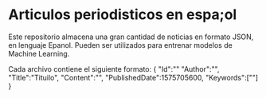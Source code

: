 # Articulos periodisticos en espa;ol
Este repositorio almacena una gran cantidad de noticias en formato JSON, en lenguaje Epanol. Pueden ser utilizados para entrenar modelos de Machine Learning.

Cada archivo contiene el siguiente formato:
{
"Id":""
"Author":"",
"Title":"Tituilo",
"Content":"",
"PublishedDate":1575705600,
"Keywords":[""]
}
